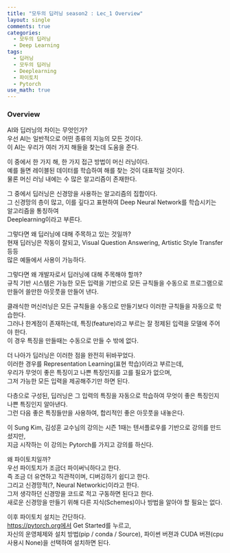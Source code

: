 ```yaml
---
title: "모두의 딥러닝 season2 : Lec_1 Overview"
layout: single
comments: true
categories:
  - 모두의 딥러닝
  - Deep Learning
tags:
  - 딥러닝
  - 모두의 딥러닝
  - Deeplearning
  - 파이토치
  - Pytorch
use_math: true
---
```


### Overview

AI와 딥러닝의 차이는 무엇인가?  
우선 AI는 일반적으로 어떤 종류의 지능의 모든 것이다.  
이 AI는 우리가 여러 가지 해들을 찾는데 도움을 준다.

이 중에서 한 가지 해, 한 가지 접근 방법이 머신 러닝이다.  
예를 들면 레이블된 데이터를 학습하여 해를 찾는 것이 대표적일 것이다.  
물론 머신 러닝 내에는 수 많은 알고리즘이 존재한다.

그 중에서 딥러닝은 신경망을 사용하는 알고리즘의 집합이다.  
그 신경망의 층이 많고, 이를 깊다고 표현하여 Deep Neural Network를 학습시키는 알고리즘을 통칭하여  
Deeplearning이라고 부른다.

그렇다면 왜 딥러닝에 대해 주목하고 있는 것일까?  
현재 딥러닝은 작동이 잘되고, Visual Question Answering, Artistic Style Transfer 등등  
많은 예들에서 사용이 가능하다.

그렇다면 왜 개발자로서 딥러닝에 대해 주목해야 할까?  
규칙 기반 시스템은 가능한 모든 입력을 기반으로 모든 규칙들을 수동으로 프로그램으로 만들어 쓸만한 아웃풋을 만들어 낸다.  

클래식한 머신러닝은 모든 규칙들을 수동으로 만들기보다 이러한 규칙들을 자동으로 학습한다.  
그러나 한계점이 존재하는데, 특징(feature)라고 부르는 잘 정제된 입력을 모델에 주어야 한다.  
이 경우 특징을 만들때는 수동으로 만들 수 밖에 없다.

더 나아가 딥러닝은 이러한 점을 완전히 뒤바꾸었다.  
이러한 경우를 Representation Learning(표현 학습)이라고 부르는데,  
우리가 무엇이 좋은 특징이고 나쁜 특징인지를 고를 필요가 없으며,  
그저 가능한 모든 입력을 제공해주기만 하면 된다.

다층으로 구성된, 딥러닝은 그 입력의 특징을 자동으로 학습하여 무엇이 좋은 특징인지 나쁜 특징인지 알아낸다.  
그런 다음 좋은 특징들만을 사용하여, 합리적인 좋은 아웃풋을 내놓은다.

이 Sung Kim, 김성훈 교수님의 강의는 시즌 1때는 텐서플로우를 기반으로 강의를 만드셨지만,  
지금 시작하는 이 강의는 Pytorch를 가지고 강의를 하신다.

왜 파이토치일까?  
우선 파이토치가 조금더 파이써닉하다고 한다.  
즉 조금 더 유연하고 직관적이며, 디버깅하기 쉽디고 한다.  
그리고 신경망적(?, Neural Networkic)이라고 한다.  
그저 생각하던 신경망을 코드로 적고 구동하면 된다고 한다.  
새로운 신경망을 만들기 위해 다른 지식(Schemes)이나 방법을 알아야 할 필요는 없다.

이후 파이토치 설치는 간단하다.  
https://pytorch.org에서 Get Started를 누르고,  
자신의 운영체제와 설치 방법(pip / conda / Source), 파이썬 버젼과 CUDA 버젼(cpu 사용시 None)을 선택하여 설치하면 된다.
